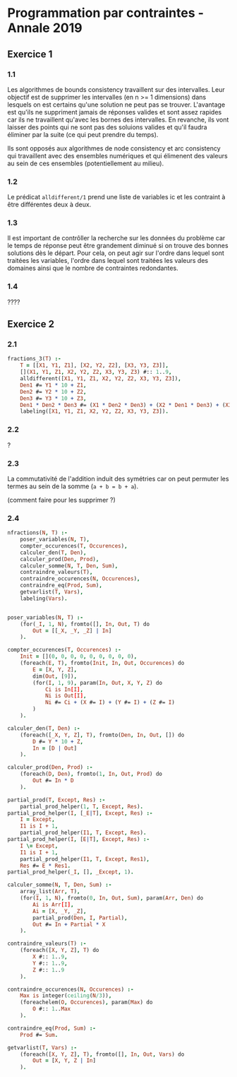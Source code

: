 
# Programmation par contraintes - Annale 2019

## Exercice 1

### 1.1

Les algorithmes de bounds consistency travaillent sur des intervalles. Leur objectif est de supprimer les intervalles (en n >= 1 dimensions) dans lesquels on est certains qu'une solution ne peut pas se trouver. L'avantage est qu'ils ne suppriment jamais de réponses valides et sont assez rapides car ils ne travaillent qu'avec les bornes des intervalles. En revanche, ils vont laisser des points qui ne sont pas des soluions valides et qu'il faudra éliminer par la suite (ce qui peut prendre du temps).

Ils sont opposés aux algorithmes de node consistency et arc consistency qui travaillent avec des ensembles numériques et qui élimenent des valeurs au sein de ces ensembles (potentiellement au milieu). 

### 1.2

Le prédicat `alldifferent/1` prend une liste de variables ic et les contraint à être différentes deux à deux.

### 1.3

Il est important de contrôller la recherche sur les données du problème car le temps de réponse peut être grandement diminué si on trouve des bonnes solutions dès le départ. Pour cela, on peut agir sur l'ordre dans lequel sont traitées les variables, l'ordre dans lequel sont traitées les valeurs des domaines ainsi que le nombre de contraintes redondantes.

### 1.4

????


## Exercice 2

### 2.1

```Prolog
fractions_3(T) :-
	T = [[X1, Y1, Z1], [X2, Y2, Z2], [X3, Y3, Z3]],
	[](X1, Y1, Z1, X2, Y2, Z2, X3, Y3, Z3) #:: 1..9,
	alldifferent([X1, Y1, Z1, X2, Y2, Z2, X3, Y3, Z3]),
	Den1 #= Y1 * 10 + Z1,
	Den2 #= Y2 * 10 + Z2,
	Den3 #= Y3 * 10 + Z3,
	Den1 * Den2 * Den3 #= (X1 * Den2 * Den3) + (X2 * Den1 * Den3) + (X3 * Den1 * Den2),
	labeling([X1, Y1, Z1, X2, Y2, Z2, X3, Y3, Z3]).
```

### 2.2

?

### 2.3

La commutativité de l'addition induit des symétries car on peut permuter les termes au sein de la somme (`a + b = b + a`).

(comment faire pour les supprimer ?)

### 2.4

```Prolog
nfractions(N, T) :-
	poser_variables(N, T),
	compter_occurences(T, Occurences),
	calculer_den(T, Den),
	calculer_prod(Den, Prod),
	calculer_somme(N, T, Den, Sum),
	contraindre_valeurs(T),
	contraindre_occurences(N, Occurences),
	contraindre_eq(Prod, Sum),
	getvarlist(T, Vars),
	labeling(Vars).


poser_variables(N, T) :-
	(for(_I, 1, N), fromto([], In, Out, T) do
		Out = [[_X, _Y, _Z] | In]
	).

compter_occurences(T, Occurences) :-
	Init = [](0, 0, 0, 0, 0, 0, 0, 0, 0),
	(foreach(E, T), fromto(Init, In, Out, Occurences) do
		E = [X, Y, Z],
		dim(Out, [9]),
		(for(I, 1, 9), param(In, Out, X, Y, Z) do
			Ci is In[I],
			Ni is Out[I],
			Ni #= Ci + (X #= I) + (Y #= I) + (Z #= I)
		)
	).

calculer_den(T, Den) :-
	(foreach([_X, Y, Z], T), fromto(Den, In, Out, []) do
		D #= Y * 10 + Z,
		In = [D | Out]
	).

calculer_prod(Den, Prod) :-
	(foreach(D, Den), fromto(1, In, Out, Prod) do
		Out #= In * D
	).

partial_prod(T, Except, Res) :-
	partial_prod_helper(1, T, Except, Res).
partial_prod_helper(I, [_E|T], Except, Res) :-
	I = Except,
	I1 is I + 1,
	partial_prod_helper(I1, T, Except, Res).
partial_prod_helper(I, [E|T], Except, Res) :-
	I \= Except,
	I1 is I + 1,
	partial_prod_helper(I1, T, Except, Res1),
	Res #= E * Res1.
partial_prod_helper(_I, [], _Except, 1).

calculer_somme(N, T, Den, Sum) :-
	array_list(Arr, T),
	(for(I, 1, N), fromto(0, In, Out, Sum), param(Arr, Den) do
		Ai is Arr[I],
		Ai = [X, _Y, _Z],
		partial_prod(Den, I, Partial),
		Out #= In + Partial * X
	).

contraindre_valeurs(T) :-
	(foreach([X, Y, Z], T) do 
		X #:: 1..9,
		Y #:: 1..9,
		Z #:: 1..9
	).

contraindre_occurences(N, Occurences) :-
	Max is integer(ceiling(N/3)),
	(foreachelem(O, Occurences), param(Max) do
		O #:: 1..Max
	).

contraindre_eq(Prod, Sum) :-
	Prod #= Sum.

getvarlist(T, Vars) :-
	(foreach([X, Y, Z], T), fromto([], In, Out, Vars) do
		Out = [X, Y, Z | In]
	).
```
